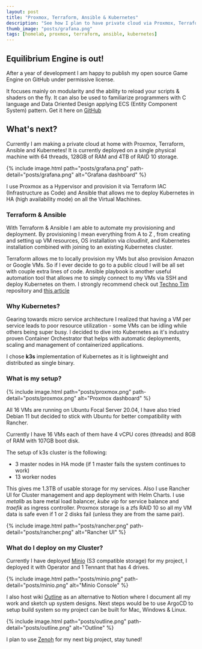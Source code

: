 ```yaml
---
layout: post
title: "Proxmox, Terraform, Ansible & Kubernetes"
description: "See how I plan to have private cloud via Proxmox, Terraform, Ansible and Kubernetes cluster on my Homelab machine!"
thumb_image: "posts/grafana.png"
tags: [homelab, proxmox, terraform, ansible, kubernetes]
---
```


## Equilibrium Engine is out!

After a year of development I am happy to publish my open source Game Engine on GitHub under permissive license.

It focuses mainly on modularity and the ability to reload your scripts & shaders on the fly. It can also be used to familiarize programmers with C language and Data Oriented Design applying ECS (Entity Component System) pattern. Get it here on [GitHub](https://github.com/clibequilibrium/EquilibriumEngine)


## What's next? 

Currently I am making a private cloud at home with Proxmox, Terraform, Ansible and Kubernetes! It is currently deployed on a single physical machine with 64 threads, 128GB of RAM and 4TB of RAID 10 storage. 

{% include image.html path="posts/grafana.png" path-detail="posts/grafana.png" alt="Grafana dashboard" %}

I use Proxmox as a Hypervisor and provision it via Terraform IAC (Infrastructure as Code) and Ansible that allows me to deploy Kubernetes in HA (high availability mode) on all the Virtual Machines.

### Terraform & Ansible

With Terraform & Ansible I am able to automate my provisioning and deployment. By provisioning I mean everything from A to Z , from creating and setting up VM resources, OS installation via *cloudinit*, and Kubernetes installation combined with joining to an existing Kubernetes cluster.

Terraform allows me to locally provision my VMs but also provision Amazon or Google VMs. So if I ever decide to go to a public cloud I will be all set with couple extra lines of code. Ansible playbook is another useful automation tool that allows me to simply connect to my VMs via SSH and deploy Kubernetes on them. I strongly recommend check out [Techno Tim](https://github.com/techno-tim/k3s-ansible) repository and [this article](https://medium.com/@ssnetanel/build-a-kubernetes-cluster-using-k3s-on-proxmox-via-ansible-and-terraform-c97c7974d4a5)

### Why Kubernetes?

Gearing towards micro service architecture I realized that having a VM per service leads to poor resource utilization - some VMs can be idling while others being super busy. I decided to dive into Kubernetes as it's industry proven Container Orchestrator that helps with automatic deployments, scaling and management of containerized applications.

I chose **k3s** implementation of Kubernetes as it is lightweight and distributed as single binary.

### What is my setup?

{% include image.html path="posts/proxmox.png" path-detail="posts/proxmox.png" alt="Proxmox dashboard" %}

All 16 VMs are running on Ubuntu Focal Server 20.04, I have also tried Debian 11 but decided to stick with Ubuntu for better compatibility with Rancher.

Currently I have 16 VMs each of them have 4 vCPU cores (threads) and 8GB of RAM with 107GB boot disk.

The setup of k3s cluster is the following:

* 3 master nodes in HA mode (if 1 master fails the system continues to work) 
* 13 worker nodes

This gives me 1.3TB of usable storage for my services. Also I use Rancher UI for Cluster management and app deployment with Helm Charts. I use *metallb* as bare metal load balancer, *kube vip* for service balance and *traefik* as ingress controller. Proxmox storage is a zfs RAID 10 so all my VM data is safe even if 1 or 2 disks fail (unless they are from the same pair).

{% include image.html path="posts/rancher.png" path-detail="posts/rancher.png" alt="Rancher UI" %}

### What do I deploy on my Cluster?

Currently I have deployed [Minio](https://min.io/) (S3 compatible storage) for my project, I deployed it with Operator and 1 Tennant that has 4 drives. 

{% include image.html path="posts/minio.png" path-detail="posts/minio.png" alt="Minio Console" %}

I also host wiki [Outline](https://github.com/outline/outline) as an alternative to Notion where I document all my work and sketch up system designs. Next steps would be to use ArgoCD to setup build system so my project can be built for Mac, Windows & Linux.

{% include image.html path="posts/outline.png" path-detail="posts/outline.png" alt="Outline" %}

I plan to use [Zenoh](https://zenoh.io/) for my next big project, stay tuned!